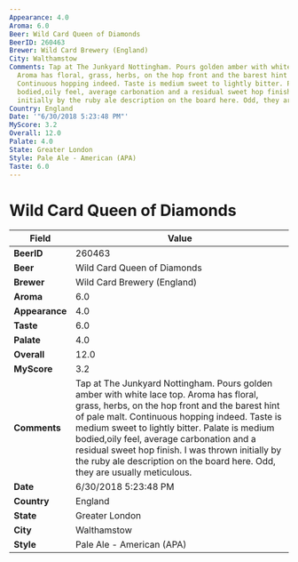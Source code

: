 ```yaml
---
Appearance: 4.0
Aroma: 6.0
Beer: Wild Card Queen of Diamonds
BeerID: 260463
Brewer: Wild Card Brewery (England)
City: Walthamstow
Comments: Tap at The Junkyard Nottingham. Pours golden amber with white lace top.
  Aroma has floral, grass, herbs, on the hop front and the barest hint of pale malt.
  Continuous hopping indeed. Taste is medium sweet to lightly bitter. Palate is medium
  bodied,oily feel, average carbonation and a residual sweet hop finish. I was thrown
  initially by the ruby ale description on the board here. Odd, they are usually meticulous.
Country: England
Date: '"6/30/2018 5:23:48 PM"'
MyScore: 3.2
Overall: 12.0
Palate: 4.0
State: Greater London
Style: Pale Ale - American (APA)
Taste: 6.0
---
```


# Wild Card Queen of Diamonds

| Field         | Value |
|---------------|-------|
| **BeerID** | 260463 |
| **Beer** | Wild Card Queen of Diamonds |
| **Brewer** | Wild Card Brewery (England) |
| **Aroma** | 6.0 |
| **Appearance** | 4.0 |
| **Taste** | 6.0 |
| **Palate** | 4.0 |
| **Overall** | 12.0 |
| **MyScore** | 3.2 |
| **Comments** | Tap at The Junkyard Nottingham. Pours golden amber with white lace top. Aroma has floral, grass, herbs, on the hop front and the barest hint of pale malt. Continuous hopping indeed. Taste is medium sweet to lightly bitter. Palate is medium bodied,oily feel, average carbonation and a residual sweet hop finish. I was thrown initially by the ruby ale description on the board here. Odd, they are usually meticulous. |
| **Date** | 6/30/2018 5:23:48 PM |
| **Country** | England |
| **State** | Greater London |
| **City** | Walthamstow |
| **Style** | Pale Ale - American (APA) |

